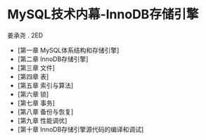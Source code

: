 # MySQL技术内幕-InnoDB存储引擎

姜承尧 . 2ED

- [第一章 MySQL体系结构和存储引擎]
- [第二章 InnoDB存储引擎]
- [第三章 文件]
- [第四章 表]
- [第五章 索引与算法]
- [第六章 锁]
- [第七章 事务]
- [第八章 备份与恢复]
- [第九章 性能调优]
- [第十章 InnoDB存储引擎源代码的编译和调试]